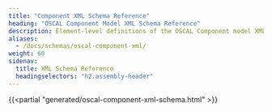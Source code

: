 ```yaml
---
title: "Component XML Schema Reference"
heading: "OSCAL Component Model XML Schema Reference"
description: Element-level definitions of the OSCAL Component model XML format.
aliases:
  - /docs/schemas/oscal-component-xml/
weight: 60
sidenav:
  title: XML Schema Reference
  headingselectors: "h2.assembly-header"
---
```


{{<partial "generated/oscal-component-xml-schema.html" >}}
